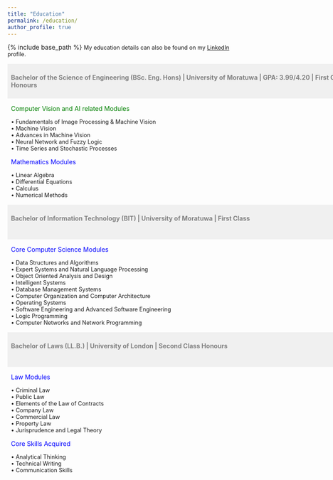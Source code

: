 ```yaml
---
title: "Education"
permalink: /education/
author_profile: true
---
```


{% include base_path %}
<span style="font-size:0.9em;text-align: justify;">My education details can also be found on my <a href="https://www.linkedin.com/in/vinoj-jayasundara-983a81129/">LinkedIn</a> profile.</span>

<span style="font-size:1em; color:gray;background-color: #F0F0F0;height: 4em; width: 57em; display:inline-block; vertical-align: middle; padding-top: 22px;padding-left: 8px;text-align: left"><b>Bachelor of the Science of Engineering (BSc. Eng. Hons) | University of Moratuwa | GPA: 3.99/4.20 | First Class Honours</b></span><br/>

<span style="font-size:1em; color:green;padding-left: 8px;">Computer Vision and AI related Modules</span>

<span style="font-size:0.9em; padding-left: 8px;"> &bull; Fundamentals of Image Processing & Machine Vision</span><br/>
<span style="font-size:0.9em; padding-left: 8px;"> &bull; Machine Vision</span><br/>
<span style="font-size:0.9em; padding-left: 8px;"> &bull; Advances in Machine Vision</span><br/>
<span style="font-size:0.9em; padding-left: 8px;"> &bull; Neural Network and Fuzzy Logic</span><br/>
<span style="font-size:0.9em; padding-left: 8px;"> &bull; Time Series and Stochastic Processes</span><br/>
  
<span style="font-size:1em; color:blue;padding-left: 8px;">Mathematics Modules</span>

<span style="font-size:0.9em; padding-left: 8px;"> &bull; Linear Algebra</span><br/>
<span style="font-size:0.9em; padding-left: 8px;"> &bull; Differential Equations</span><br/>
<span style="font-size:0.9em; padding-left: 8px;"> &bull; Calculus</span><br/>
<span style="font-size:0.9em; padding-left: 8px;"> &bull; Numerical Methods</span><br/>

<span style="font-size:1em; color:gray;background-color: #F0F0F0;height: 4em; width: 57em; display:inline-block; vertical-align: middle; padding-top: 22px;padding-left: 8px;text-align: left"><b>Bachelor of Information Technology (BIT) | University of Moratuwa | First Class</b></span><br/>

<span style="font-size:1em; color:blue;padding-left: 8px;">Core Computer Science Modules</span>

<span style="font-size:0.9em; padding-left: 8px;"> &bull; Data Structures and Algorithms </span><br/>
<span style="font-size:0.9em; padding-left: 8px;"> &bull; Expert Systems and Natural Language Processing </span><br/>
<span style="font-size:0.9em; padding-left: 8px;"> &bull; Object Oriented Analysis and Design </span><br/>
<span style="font-size:0.9em; padding-left: 8px;"> &bull; Intelligent Systems </span><br/>
<span style="font-size:0.9em; padding-left: 8px;"> &bull; Database Management Systems</span><br/>
<span style="font-size:0.9em; padding-left: 8px;"> &bull; Computer Organization and Computer Architecture</span><br/>
<span style="font-size:0.9em; padding-left: 8px;"> &bull; Operating Systems</span><br/>
<span style="font-size:0.9em; padding-left: 8px;"> &bull; Software Engineering and Advanced Software Engineering</span><br/>
<span style="font-size:0.9em; padding-left: 8px;"> &bull; Logic Programming </span><br/>
<span style="font-size:0.9em; padding-left: 8px;"> &bull; Computer Networks and Network Programming </span><br/>

<span style="font-size:1em; color:gray;background-color: #F0F0F0;height: 4em; width: 57em; display:inline-block; vertical-align: middle; padding-top: 22px;padding-left: 8px;text-align: left"><b>Bachelor of Laws (LL.B.) | University of London | Second Class Honours</b></span><br/>

<span style="font-size:1em; color:blue;padding-left: 8px;">Law Modules</span>

<span style="font-size:0.9em; padding-left: 8px;"> &bull; Criminal Law </span><br/>
<span style="font-size:0.9em; padding-left: 8px;"> &bull; Public Law </span><br/>
<span style="font-size:0.9em; padding-left: 8px;"> &bull; Elements of the Law of Contracts </span><br/>
<span style="font-size:0.9em; padding-left: 8px;"> &bull; Company Law </span><br/>
<span style="font-size:0.9em; padding-left: 8px;"> &bull; Commercial Law </span><br/>
<span style="font-size:0.9em; padding-left: 8px;"> &bull; Property Law </span><br/>
<span style="font-size:0.9em; padding-left: 8px;"> &bull; Jurisprudence and Legal Theory </span><br/>

<span style="font-size:1em; color:blue;padding-left: 8px;">Core Skills Acquired</span>

<span style="font-size:0.9em; padding-left: 8px;"> &bull; Analytical Thinking </span><br/>
<span style="font-size:0.9em; padding-left: 8px;"> &bull; Technical Writing </span><br/>
<span style="font-size:0.9em; padding-left: 8px;"> &bull; Communication Skills </span><br/>
